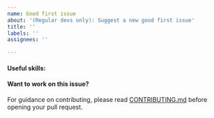 ```yaml
---
name: Good first issue
about: '(Regular devs only): Suggest a new good first issue'
title: ''
labels: ''
assignees: ''

---
```


<!-- Needs the label "good first issue" assigned manually before or after opening -->

<!-- A good first issue is an uncontroversial issue, that has a relatively unique and obvious solution -->

<!-- Motivate the issue and explain the solution briefly -->

#### Useful skills:

<!-- (For example, “C++11 std::thread”, “Qt5 GUI and async GUI design” or “basic understanding of Danxome mining and the Danxome Core RPC interface”.) -->

#### Want to work on this issue?

For guidance on contributing, please read [CONTRIBUTING.md](https://github.com/danxome/danxome/blob/master/CONTRIBUTING.md) before opening your pull request.
